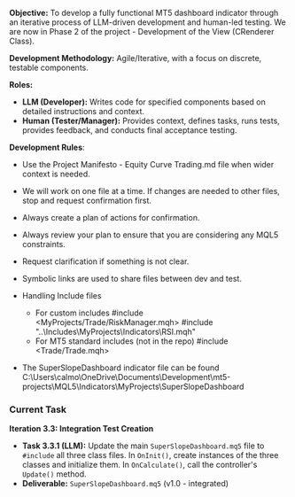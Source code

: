 **Objective:** To develop a fully functional MT5 dashboard indicator through an iterative process of LLM-driven development and human-led testing.  We are now in Phase 2 of the project - Development of the View (CRenderer Class).

**Development Methodology:** 
Agile/Iterative, with a focus on discrete, testable components.

**Roles:**
*   **LLM (Developer):** Writes code for specified components based on detailed instructions and context.
*   **Human (Tester/Manager):** Provides context, defines tasks, runs tests, provides feedback, and conducts final acceptance testing.

**Development Rules**:
- Use the Project Manifesto - Equity Curve Trading.md file when wider context is needed.
- We will work on one file at a time.  If changes are needed to other files, stop and request confirmation first.
- Always create a plan of actions for confirmation.
- Always review your plan to ensure that you are considering any MQL5 constraints.
- Request clarification if something is not clear.
- Symbolic links are used to share files between dev and test.
- Handling Include files
    - For custom includes #include <MyProjects/Trade/RiskManager.mqh> #include "..\Includes\MyProjects\Indicators\RSI.mqh"
    - For MT5 standard includes (not in the repo) #include <Trade/Trade.mqh>

- The SuperSlopeDashboard indicator file can be found C:\Users\calmo\OneDrive\Documents\Development\mt5-projects\MQL5\Indicators\MyProjects\SuperSlopeDashboard

### Current Task

**Iteration 3.3: Integration Test Creation**
*   **Task 3.3.1 (LLM):** Update the main `SuperSlopeDashboard.mq5` file to `#include` all three class files. In `OnInit()`, create instances of the three classes and initialize them. In `OnCalculate()`, call the controller's `Update()` method.
*   **Deliverable:** `SuperSlopeDashboard.mq5` (v1.0 - integrated)